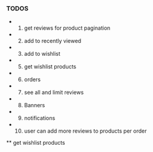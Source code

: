 ### TODOS

- 1. get reviews for product pagination
- 2. add to recently viewed
- 3. add to wishlist
- 5. get wishlist products
- 6. orders
- 7. see all and limit reviews
- 8. Banners
- 9. notifications
- 10. user can add more reviews to products per order

<!-- -------------- -->

\*\* get wishlist products
